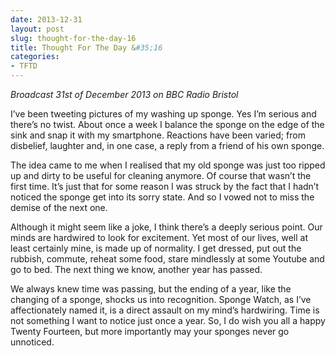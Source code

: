 ```yaml
---
date: 2013-12-31
layout: post
slug: thought-for-the-day-16
title: Thought For The Day &#35;16
categories:
- TFTD
---
```


*Broadcast 31st of December 2013 on BBC Radio Bristol*

I’ve been tweeting pictures of my washing up sponge. Yes I’m serious and there’s no twist. About once a week I balance the sponge on the edge of the sink and snap it with my smartphone. Reactions have been varied; from disbelief, laughter and, in one case, a reply from a friend of his own sponge.

The idea came to me when I realised that my old sponge was just too ripped up and dirty to be useful for cleaning anymore. Of course that wasn’t the first time. It’s just that for some reason I was struck by the fact that I hadn’t noticed the sponge get into its sorry state. And so I vowed not to miss the demise of the next one.

Although it might seem like a joke, I think there’s a deeply serious point. Our minds are hardwired to look for excitement. Yet most of our lives, well at least certainly mine, is made up of normality. I get dressed, put out the rubbish, commute, reheat some food, stare mindlessly at some Youtube and go to bed. The next thing we know, another year has passed.

We always knew time was passing, but the ending of a year, like the changing of a sponge, shocks us into recognition. Sponge Watch, as I’ve affectionately named it, is a direct assault on my mind’s hardwiring. Time is not something I want to notice just once a year. So, I do wish you all a happy Twenty Fourteen, but more importantly may your sponges never go unnoticed.